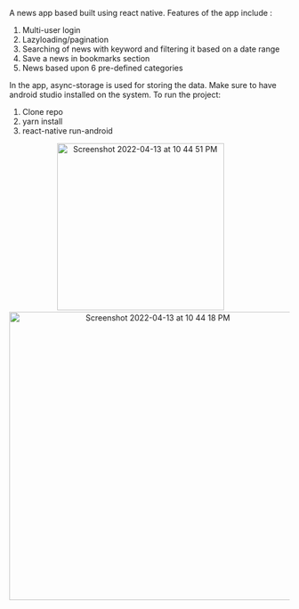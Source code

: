 A news app based built using react native.
Features of the app include : 
1. Multi-user login
2. Lazyloading/pagination
3. Searching of news with keyword and filtering it based on a date range
4. Save a news in bookmarks section
5. News based upon 6 pre-defined categories

In the app, async-storage is used for storing the data.
Make sure to have android studio installed on the system.
To run the project:
1. Clone repo
2. yarn install
3. react-native run-android

<p align="center">
  
  <img width="300" alt="Screenshot 2022-04-13 at 10 44 51 PM" src="https://user-images.githubusercontent.com/75309572/163254264-725a740f-19f3-4a39-b641-7d0c49a24fa3.png">
&nbsp; &nbsp; &nbsp; &nbsp;
 <img width="518" alt="Screenshot 2022-04-13 at 10 44 18 PM" src="https://user-images.githubusercontent.com/75309572/163254280-cae7bffa-e701-49ad-9915-d16a5a0eb739.png">

</p>


